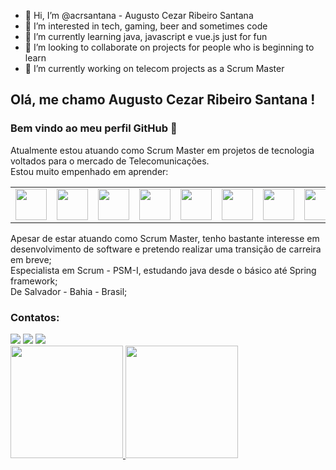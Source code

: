 - 👋 Hi, I’m @acrsantana - Augusto Cezar Ribeiro Santana
- 👀 I’m interested in tech, gaming, beer and sometimes code
- 🌱 I’m currently learning java, javascript e vue.js just for fun
- 💞️ I’m looking to collaborate on projects for people who is beginning to learn
- 🔭 I’m currently working on telecom projects as a Scrum Master

## Olá, me chamo Augusto Cezar Ribeiro Santana ! 
### Bem vindo ao meu perfil GitHub 👋

Atualmente estou atuando como Scrum Master em projetos de tecnologia voltados para o mercado de Telecomunicações.<br>
Estou muito empenhado em aprender:
<div>
  <table>
    <tr>
      <td><img src="https://cdn.jsdelivr.net/gh/devicons/devicon/icons/java/java-original-wordmark.svg" width="50" height="50"/></td>
      <td><img src="https://cdn.jsdelivr.net/gh/devicons/devicon/icons/spring/spring-plain-wordmark.svg" width="50" height="50"/></td>
      <td><img src="https://cdn.jsdelivr.net/gh/devicons/devicon/icons/bootstrap/bootstrap-original.svg" width="50" height="50"/></td>
      <td><img src="https://cdn.jsdelivr.net/gh/devicons/devicon/icons/vuejs/vuejs-original-wordmark.svg" width="50" height="50"/></td>
      <td><img src="https://cdn.jsdelivr.net/gh/devicons/devicon/icons/git/git-original-wordmark.svg" width="50" height="50"/></td>
      <td><img src="https://cdn.jsdelivr.net/gh/devicons/devicon/icons/github/github-original-wordmark.svg" width="50" height="50"/></td>
      <td><img src="https://cdn.jsdelivr.net/gh/devicons/devicon/icons/heroku/heroku-plain-wordmark.svg" width="50" height="50"/></td>
      <td><img src="https://cdn.jsdelivr.net/gh/devicons/devicon/icons/javascript/javascript-original.svg" width="50" height="50"/></td>
      <td><img src="https://cdn.jsdelivr.net/gh/devicons/devicon/icons/npm/npm-original-wordmark.svg" width="50" height="50"/></td>
      <td><img src="https://cdn.jsdelivr.net/gh/devicons/devicon/icons/postgresql/postgresql-original-wordmark.svg" width="50" height="50"/></td>
    </tr>
  </table>
</div>
Apesar de estar atuando como Scrum Master, tenho bastante interesse em desenvolvimento de software e pretendo realizar uma transição de carreira em breve;<br>
Especialista em Scrum - PSM-I, estudando java desde o básico até Spring framework;<br>
De Salvador - Bahia - Brasil;<br>

### Contatos:

<div>
<a href="https://instagram.com/cezaodabahia" target="_blank"><img src="https://img.shields.io/badge/-Instagram-%23E4405F?style=for-the-badge&logo=instagram&logoColor=white" target="_blank"></a>
<a href = "mailto:cezaodabahia@gmail.com"><img src="https://img.shields.io/badge/Gmail-D14836?style=for-the-badge&logo=gmail&logoColor=white" target="_blank"></a>
<a href="https://www.linkedin.com/in/cezaodabahia" target="_blank"><img src="https://img.shields.io/badge/-LinkedIn-%230077B5?style=for-the-badge&logo=linkedin&logoColor=white" target="_blank"></a>   
</div>
<div>
<a href="https://github.com/acrsantana">
<img height="180em" src="https://github-readme-stats.vercel.app/api/top-langs/?username=acrsantana&layout=compact&langs_count=7&theme=dracula"/>
<img height="180em" src="https://github-readme-stats.vercel.app/api?username=acrsantana&show_icons=true&theme=dracula&include_all_commits=true&count_private=true"/>
</div>
